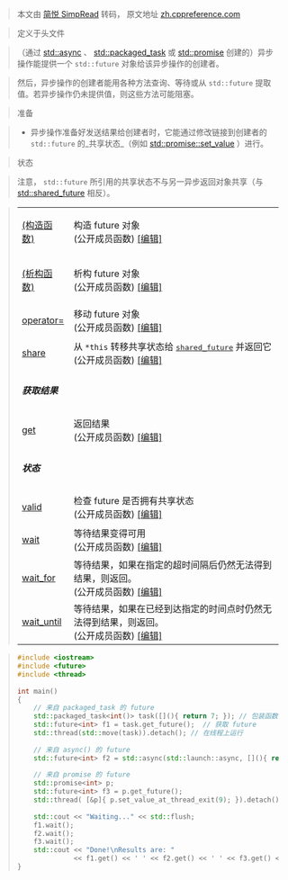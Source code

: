 > 本文由 [简悦 SimpRead](http://ksria.com/simpread/) 转码， 原文地址 [zh.cppreference.com](https://zh.cppreference.com/w/cpp/thread/future)

> 定义于头文件

> （通过 [std::async](https://zh.cppreference.com/w/cpp/thread/async "cpp/thread/async") 、 [std::packaged_task](https://zh.cppreference.com/w/cpp/thread/packaged_task "cpp/thread/packaged task") 或 [std::promise](https://zh.cppreference.com/w/cpp/thread/promise "cpp/thread/promise") 创建的）异步操作能提供一个 `std::future` 对象给该异步操作的创建者。

> 然后，异步操作的创建者能用各种方法查询、等待或从 `std::future` 提取值。若异步操作仍未提供值，则这些方法可能阻塞。

> 准备

> *   异步操作准备好发送结果给创建者时，它能通过修改链接到创建者的 `std::future` 的_共享状态_（例如 [std::promise::set_value](https://zh.cppreference.com/w/cpp/thread/promise/set_value "cpp/thread/promise/set value") ）进行。

> 状态

> 注意， `std::future` 所引用的共享状态不与另一异步返回对象共享（与 [std::shared_future](https://zh.cppreference.com/w/cpp/thread/shared_future "cpp/thread/shared future") 相反）。

> <table><tbody><tr><td><p><a href="https://zh.cppreference.com/w/cpp/thread/future/future" title="cpp/thread/future/future">(构造函数)</a></p></td><td>构造 future 对象<br>(公开成员函数) <a rel="nofollow" href="https://zh.cppreference.com/mwiki/index.php?title=Template:cpp/thread/future/dsc_constructor&amp;action=edit">[编辑]</a></td></tr><tr><td><p><a href="https://zh.cppreference.com/w/cpp/thread/future/~future" title="cpp/thread/future/~future">(析构函数)</a></p></td><td>析构 future 对象<br>(公开成员函数) <a rel="nofollow" href="https://zh.cppreference.com/mwiki/index.php?title=Template:cpp/thread/future/dsc_destructor&amp;action=edit">[编辑]</a></td></tr><tr><td><p><a href="https://zh.cppreference.com/w/cpp/thread/future/operator%3D" title="cpp/thread/future/operator=">operator=</a></p></td><td>移动 future 对象<br>(公开成员函数) <a rel="nofollow" href="https://zh.cppreference.com/mwiki/index.php?title=Template:cpp/thread/future/dsc_operator%3D&amp;action=edit">[编辑]</a></td></tr><tr><td><p><a href="https://zh.cppreference.com/w/cpp/thread/future/share" title="cpp/thread/future/share">share</a></p></td><td>从 <code>*this</code> 转移共享状态给 <a href="https://zh.cppreference.com/w/cpp/thread/shared_future" title="cpp/thread/shared future"><tt>shared_future</tt></a> 并返回它<br>(公开成员函数) <a rel="nofollow" href="https://zh.cppreference.com/mwiki/index.php?title=Template:cpp/thread/future/dsc_share&amp;action=edit">[编辑]</a></td></tr><tr><td colspan="2"><h5>获取结果</h5></td></tr><tr><td><p><a href="https://zh.cppreference.com/w/cpp/thread/future/get" title="cpp/thread/future/get">get</a></p></td><td>返回结果<br>(公开成员函数) <a rel="nofollow" href="https://zh.cppreference.com/mwiki/index.php?title=Template:cpp/thread/future/dsc_get&amp;action=edit">[编辑]</a></td></tr><tr><td colspan="2"><h5>状态</h5></td></tr><tr><td><p><a href="https://zh.cppreference.com/w/cpp/thread/future/valid" title="cpp/thread/future/valid">valid</a></p></td><td>检查 future 是否拥有共享状态<br>(公开成员函数) <a rel="nofollow" href="https://zh.cppreference.com/mwiki/index.php?title=Template:cpp/thread/future/dsc_valid&amp;action=edit">[编辑]</a></td></tr><tr><td><p><a href="https://zh.cppreference.com/w/cpp/thread/future/wait" title="cpp/thread/future/wait">wait</a></p></td><td>等待结果变得可用<br>(公开成员函数) <a rel="nofollow" href="https://zh.cppreference.com/mwiki/index.php?title=Template:cpp/thread/future/dsc_wait&amp;action=edit">[编辑]</a></td></tr><tr><td><p><a href="https://zh.cppreference.com/w/cpp/thread/future/wait_for" title="cpp/thread/future/wait for">wait_for</a></p></td><td>等待结果，如果在指定的超时间隔后仍然无法得到结果，则返回。<br>(公开成员函数) <a rel="nofollow" href="https://zh.cppreference.com/mwiki/index.php?title=Template:cpp/thread/future/dsc_wait_for&amp;action=edit">[编辑]</a></td></tr><tr><td><p><a href="https://zh.cppreference.com/w/cpp/thread/future/wait_until" title="cpp/thread/future/wait until">wait_until</a></p></td><td>等待结果，如果在已经到达指定的时间点时仍然无法得到结果，则返回。<br>(公开成员函数) <a rel="nofollow" href="https://zh.cppreference.com/mwiki/index.php?title=Template:cpp/thread/future/dsc_wait_until&amp;action=edit">[编辑]</a></td></tr></tbody></table>

> ```cpp
> #include <iostream>
> #include <future>
> #include <thread>
>  
> int main()
> {
>     // 来自 packaged_task 的 future
>     std::packaged_task<int()> task([](){ return 7; }); // 包装函数
>     std::future<int> f1 = task.get_future();  // 获取 future
>     std::thread(std::move(task)).detach(); // 在线程上运行
>  
>     // 来自 async() 的 future
>     std::future<int> f2 = std::async(std::launch::async, [](){ return 8; });
>  
>     // 来自 promise 的 future
>     std::promise<int> p;
>     std::future<int> f3 = p.get_future();
>     std::thread( [&p]{ p.set_value_at_thread_exit(9); }).detach();
>  
>     std::cout << "Waiting..." << std::flush;
>     f1.wait();
>     f2.wait();
>     f3.wait();
>     std::cout << "Done!\nResults are: "
>               << f1.get() << ' ' << f2.get() << ' ' << f3.get() << '\n';
> }
> ```